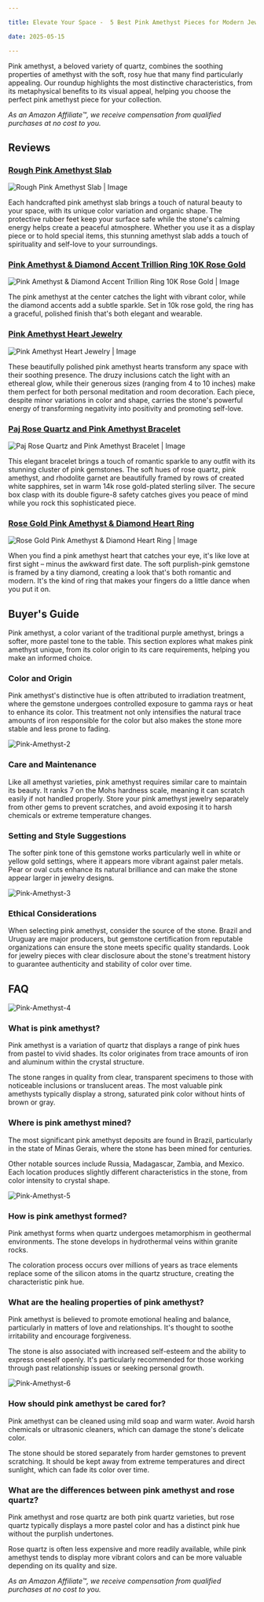 ```yaml
---

title: Elevate Your Space -  5 Best Pink Amethyst Pieces for Modern Jewelry Collection

date: 2025-05-15

---
```


Pink amethyst, a beloved variety of quartz, combines the soothing properties of amethyst with the soft, rosy hue that many find particularly appealing. Our roundup highlights the most distinctive characteristics, from its metaphysical benefits to its visual appeal, helping you choose the perfect pink amethyst piece for your collection. 

*As an Amazon Affiliate™, we receive compensation from qualified purchases at no cost to you.*


## Reviews


### [Rough Pink Amethyst Slab](https://serp.ly/@bar/amazon/Pink+Amethyst?utm\_term=rough-pink-amethyst-slab)

![Rough Pink Amethyst Slab | Image](https://encrypted-tbn1.gstatic.com/shopping?q=tbn:ANd9GcS8x\_038rwDkEl1ZxTYZgEHG4xRdtmvviUP5L6\_Dvff9YnC3\_Y&usqp=CAY)

Each handcrafted pink amethyst slab brings a touch of natural beauty to your space, with its unique color variation and organic shape. The protective rubber feet keep your surface safe while the stone's calming energy helps create a peaceful atmosphere. Whether you use it as a display piece or to hold special items, this stunning amethyst slab adds a touch of spirituality and self-love to your surroundings. 


### [Pink Amethyst & Diamond Accent Trillion Ring 10K Rose Gold](https://serp.ly/@bar/amazon/Pink+Amethyst?utm\_term=pink-amethyst-diamond-accent-trillion-ring-10k-rose-gold)

![Pink Amethyst & Diamond Accent Trillion Ring 10K Rose Gold | Image](https://encrypted-tbn2.gstatic.com/shopping?q=tbn:ANd9GcSaocW1ixGMauyfxgtCX4pHnzB5smeSzpaPuJPKBdOeiPvNTp\_bRFHFCqFMd7N1ad124roE6sSKhouJPLETzCnHbHznF63DnQ&usqp=CAY)

The pink amethyst at the center catches the light with vibrant color, while the diamond accents add a subtle sparkle. Set in 10k rose gold, the ring has a graceful, polished finish that's both elegant and wearable. 


### [Pink Amethyst Heart Jewelry](https://serp.ly/@bar/amazon/Pink+Amethyst?utm\_term=pink-amethyst-heart-jewelry)

![Pink Amethyst Heart Jewelry | Image](https://encrypted-tbn1.gstatic.com/shopping?q=tbn:ANd9GcSDJ4WbfIUgtji8eRFw2LY4Pfkk0GqZ-RFMVYY3IIFzhb-73ZuNYbXGTcHIXaPRwlrf643XL4fNBkn57nTDTkc54ZfvqinA&usqp=CAY)

These beautifully polished pink amethyst hearts transform any space with their soothing presence. The druzy inclusions catch the light with an ethereal glow, while their generous sizes (ranging from 4 to 10 inches) make them perfect for both personal meditation and room decoration. Each piece, despite minor variations in color and shape, carries the stone's powerful energy of transforming negativity into positivity and promoting self-love. 


### [Paj Rose Quartz and Pink Amethyst Bracelet](https://serp.ly/@bar/amazon/Pink+Amethyst?utm\_term=paj-rose-quartz-and-pink-amethyst-bracelet)

![Paj Rose Quartz and Pink Amethyst Bracelet | Image](https://encrypted-tbn0.gstatic.com/shopping?q=tbn:ANd9GcT24SVBFAUQrcqOrYzGo8QxaxGuMXSQFc87rdhmWU26U6GIrDlUe\_YoPsS5cg2RWy9DkjfS5p\_EMpn2kNo\_KdmvgdevZiBRNg&usqp=CAY)

This elegant bracelet brings a touch of romantic sparkle to any outfit with its stunning cluster of pink gemstones. The soft hues of rose quartz, pink amethyst, and rhodolite garnet are beautifully framed by rows of created white sapphires, set in warm 14k rose gold-plated sterling silver. The secure box clasp with its double figure-8 safety catches gives you peace of mind while you rock this sophisticated piece. 


### [Rose Gold Pink Amethyst & Diamond Heart Ring](https://serp.ly/@bar/amazon/Pink+Amethyst?utm\_term=rose-gold-pink-amethyst-diamond-heart-ring)

![Rose Gold Pink Amethyst & Diamond Heart Ring | Image](https://encrypted-tbn2.gstatic.com/shopping?q=tbn:ANd9GcTcmnqbjUK7IEEp2FxdjTMEHNxTNTUBQMme-lEa4VpKbuyP5ef5Qwczy\_pOUk62rWt3j9Ooy7\_Y2\_-CQferm2yScbGkjuQ&usqp=CAY)

When you find a pink amethyst heart that catches your eye, it's like love at first sight – minus the awkward first date. The soft purplish-pink gemstone is framed by a tiny diamond, creating a look that's both romantic and modern. It's the kind of ring that makes your fingers do a little dance when you put it on. 


## Buyer's Guide

Pink amethyst, a color variant of the traditional purple amethyst, brings a softer, more pastel tone to the table. This section explores what makes pink amethyst unique, from its color origin to its care requirements, helping you make an informed choice. 


### Color and Origin

Pink amethyst's distinctive hue is often attributed to irradiation treatment, where the gemstone undergoes controlled exposure to gamma rays or heat to enhance its color. This treatment not only intensifies the natural trace amounts of iron responsible for the color but also makes the stone more stable and less prone to fading. 

![Pink-Amethyst-2](https://imagedelivery.net/vy2bglCGN6hEeWOnSe2c7A/Pink-Amethyst-2/h=540,fit=pad,background=black)


### Care and Maintenance

Like all amethyst varieties, pink amethyst requires similar care to maintain its beauty. It ranks 7 on the Mohs hardness scale, meaning it can scratch easily if not handled properly. Store your pink amethyst jewelry separately from other gems to prevent scratches, and avoid exposing it to harsh chemicals or extreme temperature changes. 


### Setting and Style Suggestions

The softer pink tone of this gemstone works particularly well in white or yellow gold settings, where it appears more vibrant against paler metals. Pear or oval cuts enhance its natural brilliance and can make the stone appear larger in jewelry designs. 

![Pink-Amethyst-3](https://imagedelivery.net/vy2bglCGN6hEeWOnSe2c7A/Pink-Amethyst-3/h=540,fit=pad,background=black)


### Ethical Considerations

When selecting pink amethyst, consider the source of the stone. Brazil and Uruguay are major producers, but gemstone certification from reputable organizations can ensure the stone meets specific quality standards. Look for jewelry pieces with clear disclosure about the stone's treatment history to guarantee authenticity and stability of color over time. 


## FAQ

![Pink-Amethyst-4](https://imagedelivery.net/vy2bglCGN6hEeWOnSe2c7A/Pink-Amethyst-4/h=540,fit=pad,background=black)


### What is pink amethyst?

Pink amethyst is a variation of quartz that displays a range of pink hues from pastel to vivid shades. Its color originates from trace amounts of iron and aluminum within the crystal structure. 

The stone ranges in quality from clear, transparent specimens to those with noticeable inclusions or translucent areas. The most valuable pink amethysts typically display a strong, saturated pink color without hints of brown or gray. 


### Where is pink amethyst mined?

The most significant pink amethyst deposits are found in Brazil, particularly in the state of Minas Gerais, where the stone has been mined for centuries. 

Other notable sources include Russia, Madagascar, Zambia, and Mexico. Each location produces slightly different characteristics in the stone, from color intensity to crystal shape. 

![Pink-Amethyst-5](https://imagedelivery.net/vy2bglCGN6hEeWOnSe2c7A/Pink-Amethyst-5/h=540,fit=pad,background=black)


### How is pink amethyst formed?

Pink amethyst forms when quartz undergoes metamorphism in geothermal environments. The stone develops in hydrothermal veins within granite rocks. 

The coloration process occurs over millions of years as trace elements replace some of the silicon atoms in the quartz structure, creating the characteristic pink hue. 


### What are the healing properties of pink amethyst?

Pink amethyst is believed to promote emotional healing and balance, particularly in matters of love and relationships. It's thought to soothe irritability and encourage forgiveness. 

The stone is also associated with increased self-esteem and the ability to express oneself openly. It's particularly recommended for those working through past relationship issues or seeking personal growth. 

![Pink-Amethyst-6](https://imagedelivery.net/vy2bglCGN6hEeWOnSe2c7A/Pink-Amethyst-6/h=540,fit=pad,background=black)


### How should pink amethyst be cared for?

Pink amethyst can be cleaned using mild soap and warm water. Avoid harsh chemicals or ultrasonic cleaners, which can damage the stone's delicate color. 

The stone should be stored separately from harder gemstones to prevent scratching. It should be kept away from extreme temperatures and direct sunlight, which can fade its color over time. 


### What are the differences between pink amethyst and rose quartz?

Pink amethyst and rose quartz are both pink quartz varieties, but rose quartz typically displays a more pastel color and has a distinct pink hue without the purplish undertones. 

Rose quartz is often less expensive and more readily available, while pink amethyst tends to display more vibrant colors and can be more valuable depending on its quality and size. 

*As an Amazon Affiliate™, we receive compensation from qualified purchases at no cost to you.*
